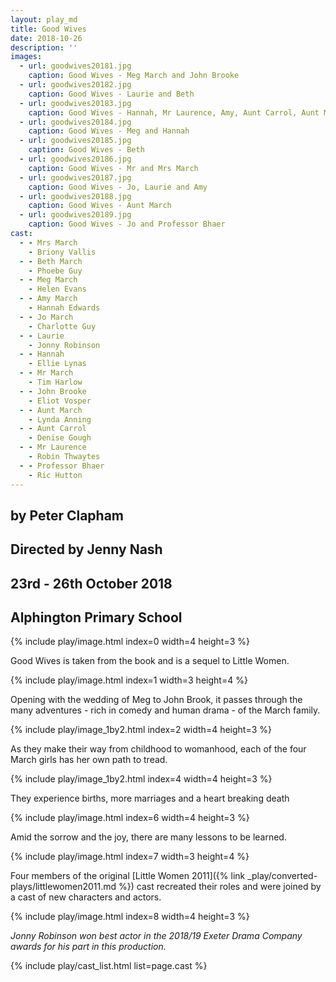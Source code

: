 ```yaml
---
layout: play_md
title: Good Wives
date: 2018-10-26
description: ''
images:
  - url: goodwives20181.jpg
    caption: Good Wives - Meg March and John Brooke
  - url: goodwives20182.jpg
    caption: Good Wives - Laurie and Beth
  - url: goodwives20183.jpg
    caption: Good Wives - Hannah, Mr Laurence, Amy, Aunt Carrol, Aunt March and Mrs March
  - url: goodwives20184.jpg
    caption: Good Wives - Meg and Hannah
  - url: goodwives20185.jpg
    caption: Good Wives - Beth
  - url: goodwives20186.jpg
    caption: Good Wives - Mr and Mrs March
  - url: goodwives20187.jpg
    caption: Good Wives - Jo, Laurie and Amy
  - url: goodwives20188.jpg
    caption: Good Wives - Aunt March
  - url: goodwives20189.jpg
    caption: Good Wives - Jo and Professor Bhaer
cast:
  - - Mrs March
    - Briony Vallis
  - - Beth March
    - Phoebe Guy
  - - Meg March
    - Helen Evans
  - - Amy March
    - Hannah Edwards
  - - Jo March
    - Charlotte Guy
  - - Laurie
    - Jonny Robinson
  - - Hannah
    - Ellie Lynas
  - - Mr March
    - Tim Harlow
  - - John Brooke
    - Eliot Vosper
  - - Aunt March
    - Lynda Anning
  - - Aunt Carrol
    - Denise Gough
  - - Mr Laurence
    - Robin Thwaytes
  - - Professor Bhaer
    - Ric Hutton
---
```


## by Peter Clapham

## Directed by Jenny Nash

## 23rd - 26th October 2018

## Alphington Primary School

{% include play/image.html index=0 width=4 height=3 %}

Good Wives is taken from the book and is a sequel to Little Women.

{% include play/image.html index=1 width=3 height=4 %}

Opening with the wedding of Meg to John Brook, it passes through the many adventures - rich in comedy and human drama - of the March family.

{% include play/image_1by2.html index=2 width=4 height=3 %}

As they make their way from childhood to womanhood, each of the four March girls has her own path to tread.

{% include play/image_1by2.html index=4 width=4 height=3 %}

They experience births, more marriages and a heart breaking death

{% include play/image.html index=6 width=4 height=3 %}

Amid the sorrow and the joy, there are many lessons to be learned.

{% include play/image.html index=7 width=3 height=4 %}

Four members of the original [Little Women 2011]({% link _play/converted-plays/littlewomen2011.md %}) cast recreated their roles and were joined by a cast of new characters and actors.

{% include play/image.html index=8 width=4 height=3 %}

*Jonny Robinson won best actor in the 2018/19 Exeter Drama Company awards for his part in this production.*

{% include play/cast_list.html list=page.cast %}
